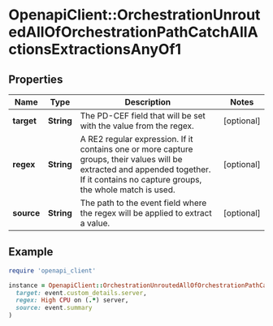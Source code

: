 # OpenapiClient::OrchestrationUnroutedAllOfOrchestrationPathCatchAllActionsExtractionsAnyOf1

## Properties

| Name | Type | Description | Notes |
| ---- | ---- | ----------- | ----- |
| **target** | **String** | The PD-CEF field that will be set with the value from the regex. | [optional] |
| **regex** | **String** | A RE2 regular expression. If it contains one or more capture groups, their values will be extracted and appended together. If it contains no capture groups, the whole match is used. | [optional] |
| **source** | **String** | The path to the event field where the regex will be applied to extract a value. | [optional] |

## Example

```ruby
require 'openapi_client'

instance = OpenapiClient::OrchestrationUnroutedAllOfOrchestrationPathCatchAllActionsExtractionsAnyOf1.new(
  target: event.custom_details.server,
  regex: High CPU on (.*) server,
  source: event.summary
)
```

